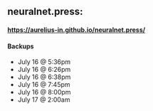 ## neuralnet.press:
#### https://aurelius-in.github.io/neuralnet.press/
#### Backups 
- July 16 @ 5:36pm
- July 16 @ 6:26pm
- July 16 @ 6:38pm
- July 16 @ 7:45pm
- July 16 @ 8:00pm
- July 17 @ 2:00am
